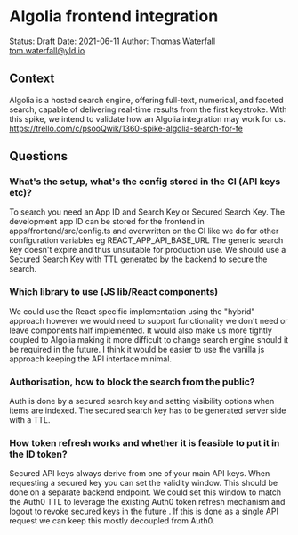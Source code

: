 # Algolia frontend integration

Status: Draft
Date: 2021-06-11
Author: Thomas Waterfall <tom.waterfall@yld.io>

## Context

Algolia is a hosted search engine, offering full-text, numerical, and faceted search, capable of delivering real-time results from the first keystroke. With this spike, we intend to validate how an Algolia integration may work for us.
https://trello.com/c/psooQwik/1360-spike-algolia-search-for-fe

## Questions

### What's the setup, what's the config stored in the CI (API keys etc)?

To search you need an App ID and Search Key or Secured Search Key.
The development app ID can be stored for the frontend in apps/frontend/src/config.ts and overwritten on the CI like we do for other configuration variables eg REACT_APP_API_BASE_URL
The generic search key doesn't expire and thus unsuitable for production use. We should use a Secured Search Key with TTL generated by the backend to secure the search.

### Which library to use (JS lib/React components)

We could use the React specific implementation using the "hybrid" approach however we would need to support functionality we don't need or leave components half implemented. It would also make us more tightly coupled to Algolia making it more difficult to change search engine should it be required in the future.
I think it would be easier to use the vanilla js approach keeping the API interface minimal.

### Authorisation, how to block the search from the public?

Auth is done by a secured search key and setting visibility options when items are indexed. The secured search key has to be generated server side with a TTL.

### How token refresh works and whether it is feasible to put it in the ID token?

Secured API keys always derive from one of your main API keys. When requesting a secured key you can set the validity window. This should be done on a separate backend endpoint.
We could set this window to match the Auth0 TTL to leverage the existing Auth0 token refresh mechanism and logout to revoke secured keys in the future . If this is done as a single API request we can keep this mostly decoupled from Auth0.
